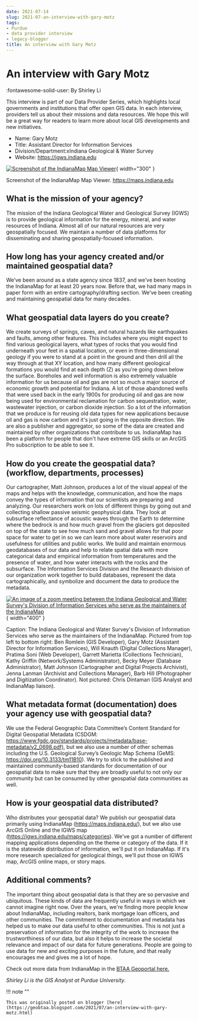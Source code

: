 ```yaml
---
date: 2021-07-14
slug: 2021-07-an-interview-with-gary-motz
tags:
- Purdue
- data provider interview
- legacy-blogger
title: An interview with Gary Motz
---
```


# An interview with Gary Motz

:fontawesome-solid-user: By Shirley Li 

This interview is part of our Data Provider Series, which highlights local governments and institutions that offer open GIS data. In each interview, providers tell us about their missions and data resources. We hope this will be a great way for readers to learn more about local GIS developments and new initiatives. 

* Name: Gary Motz
* Title: Assistant Director for Information Services 
* Division/Department:xIndiana Geological & Water Survey 
* Website: https://igws.indiana.edu

[![Screenshot of the IndianaMap Map Viewer](https://blogger.googleusercontent.com/img/a/AVvXsEj-j7LIswUNLlPI1Kk4NiVeEg5tMe1a8KILF9dUHsK-Vjju1pijvapCclCEtlGWC-hfEKIv20vGCNXdmb2FPfdUiHpSX4sanf1fV5I8rBd3wxA2MLy16vCuaHf6sidYzC6Gz5jfPO2qYRlCpQS-VKIrC5qR1ok391MTn336VwLEJ5l5KyfLzTvKtPhlQg=w753-h614)](https://blogger.googleusercontent.com/img/a/AVvXsEj-j7LIswUNLlPI1Kk4NiVeEg5tMe1a8KILF9dUHsK-Vjju1pijvapCclCEtlGWC-hfEKIv20vGCNXdmb2FPfdUiHpSX4sanf1fV5I8rBd3wxA2MLy16vCuaHf6sidYzC6Gz5jfPO2qYRlCpQS-VKIrC5qR1ok391MTn336VwLEJ5l5KyfLzTvKtPhlQg=s1147){ width="300" }

Screenshot of the IndianaMap Map Viewer. https://maps.indiana.edu

<!-- more -->

## What is the mission of your agency? 

The mission of the Indiana Geological  Water and Geological Survey (IGWS) is to provide geological information for the energy, mineral, and water resources of Indiana. Almost all of our natural resources are very geospatially focused. We maintain a number of data platforms for disseminating and sharing geospatially-focused information.

## How long has your agency created and/or maintained geospatial data? 

We’ve been around as a state agency since 1837, and we’ve been hosting the IndianaMap for at least 20 years now. Before that, we had many maps in paper form with an entire cartography/drafting section. We’ve been creating and maintaining geospatial data for many decades. 

## What geospatial data layers do you create? 

We create surveys of springs, caves, and natural hazards like earthquakes and faults, among other features. This includes where you might expect to find various geological layers, what types of rocks that you would find underneath your feet in a spatial location, or even in three-dimensional geology if you were to stand at a point in the ground and then drill all the way through at that XY location, and how many different geological formations you would find at each depth (Z) as you're going down below the surface. Boreholes and well information is also extremely valuable information for us because oil and gas are not so much a major source of economic growth and potential for Indiana. A lot of those abandoned wells that were used back in the early 1900s for producing oil and gas are now being used for environmental reclamation for carbon sequestration, water, wastewater injection, or carbon dioxide injection. So a lot of the information that we produce is for reusing old data types for new applications because oil and gas is now carbon and it's just going in the opposite direction. We are also a publisher and aggregator, so some of the data are created and maintained by other organizations that contribute to us. IndianaMap has been a platform for people that don't have extreme GIS skills or an ArcGIS Pro subscription to be able to see it.

## How do you create the geospatial data? (workflow, departments, processes) 

Our cartographer, Matt Johnson, produces a lot of the visual appeal of the maps and helps with the knowledge, communication, and how the maps convey the types of information that our scientists are preparing and analyzing. Our researchers work on lots of different things by going out and collecting shallow passive seismic geophysical data. They look at subsurface reflectance of acoustic waves through the Earth to determine where the bedrock is and how much gravel from the glaciers got deposited on top of the state to see how much sand and gravel allows for that poor space for water to get in so we can learn more about water reservoirs and usefulness for utilities and public works. We build and maintain enormous geodatabases of our data and help to relate spatial data with more categorical data and empirical information from temperatures and the presence of water, and how water interacts with the rocks and the subsurface. The Information Services Division and the Research division of our organization work together to build databases, represent the data cartographically, and symbolize and document the data to produce the metadata. 

[![An image of a zoom meeting between the Indiana Geological and Water Survey's Division of Information Services who serve as the maintainers of the IndianaMap](https://blogger.googleusercontent.com/img/a/AVvXsEgjfXg2qXBoXEkzG_7gRjFCs_LwK6gTIXMqufwaWtByMORWcXQ3wKJDh1rzybg3neDMiQ6onZOTKsXNkWIDVlMmbNLkwDIUY_OpQw3lpR1lQYPfSRPp-cyBxyrT1RwyFLD91EeYOf3MAsGV5pbAttPjehJnt9nszjdQlKW2W3WjM5mR9qWd_ZLDwKEa5w=w1324-h609)](https://blogger.googleusercontent.com/img/a/AVvXsEgjfXg2qXBoXEkzG_7gRjFCs_LwK6gTIXMqufwaWtByMORWcXQ3wKJDh1rzybg3neDMiQ6onZOTKsXNkWIDVlMmbNLkwDIUY_OpQw3lpR1lQYPfSRPp-cyBxyrT1RwyFLD91EeYOf3MAsGV5pbAttPjehJnt9nszjdQlKW2W3WjM5mR9qWd_ZLDwKEa5w=s1280){ width="400" }

Caption: The Indiana Geological and Water Survey's Division of Information Services who serve as the maintainers of the IndianaMap. Pictured from top left to bottom right: Ben Romlein (GIS Developer), Gary Motz (Assistant Director for Information Services), Will Knauth (Digital Collections Manager), Pratima Soni (Web Developer), Garrett Marietta (Collections Technician), Kathy Griffin (Network/Systems Administrator), Becky Meyer (Database Administrator), Matt Johnson (Cartographer and Digital Projects Archivist), Jenna Lanman (Archivist and Collections Manager), Barb Hill (Photographer and Digitization Coordinator). Not pictured: Chris Dintaman (GIS Analyst and IndianaMap liaison).

## What metadata format (documentation) does your agency use with geospatial data?

We use the Federal Geographic Data Committee’s Content Standard for Digital Geospatial Metadata (CSDGM: <https://www.fgdc.gov/standards/projects/metadata/base-metadata/v2_0698.pdf)>, but we also use a number of other schemas including the U.S. Geological Survey’s Geologic Map Schema (GeMS: <https://doi.org/10.3133/tm11B10>). We try to stick to the published and maintained community-based standards for documentation of our geospatial data to make sure that they are broadly useful to not only our community but can be consumed by other geospatial data communities as well.

## How is your geospatial data distributed?

Who distributes your geospatial data? We publish our geospatial data primarily using IndianaMap (https://maps.indiana.edu/), but we also use ArcGIS Online and the IGWS map (https://igws.indiana.edu/maps/categories). We've got a number of different mapping applications depending on the theme or category of the data. If it is the statewide distribution of information, we'll put it on IndianaMap. If it's more research specialized for geological things, we'll put those on IGWS map, ArcGIS online maps, or story maps.

## Additional comments?

The important thing about geospatial data is that they are so pervasive and ubiquitous. These kinds of data are frequently useful in ways in which we cannot imagine right now. Over the years, we're finding more people know about IndianaMap, including realtors, bank mortgage loan officers, and other communities. The commitment to documentation and metadata has helped us to make our data useful to other communities. This is not just a preservation of information for the integrity of the work to increase the trustworthiness of our data, but also it helps to increase the societal relevance and impact of our data for future generations. People are going to use data for new and exciting purposes in the future, and that really encourages me and gives me a lot of hope. 

Check out more data from IndianaMap in the [BTAA Geoportal here.](https://geo.btaa.org/?f%5Bdct_isPartOf_sm%5D%5B%5D=09a-04) 

*Shirley Li is the GIS Analyst at Purdue University.*

!!! note ""

	This was originally posted on blogger [here](https://geobtaa.blogspot.com/2021/07/an-interview-with-gary-motz.html)


